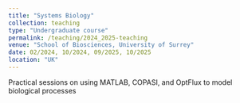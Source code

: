 ```yaml
---
title: "Systems Biology"
collection: teaching
type: "Undergraduate course"
permalink: /teaching/2024_2025-teaching
venue: "School of Biosciences, University of Surrey"
date: 02/2024, 10/2024, 09/2025, 10/2025
location: "UK"
---
```


Practical sessions on using MATLAB, COPASI, and OptFlux to model biological processes
